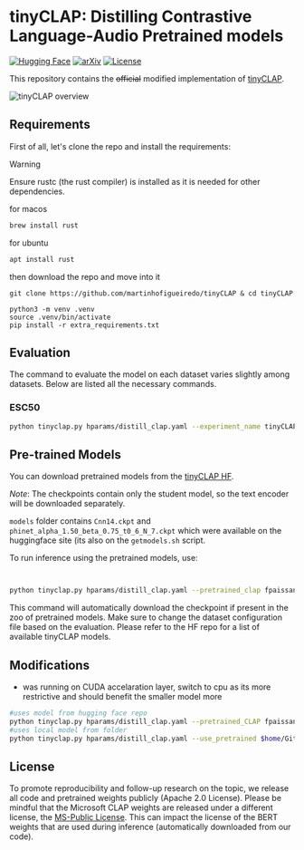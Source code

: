 # tinyCLAP: Distilling Contrastive Language-Audio Pretrained models

[![Hugging Face](https://img.shields.io/badge/%F0%9F%A4%97%20Hugging%20Face-blue)](https://huggingface.co/fpaissan/tinyCLAP) [![arXiv](https://img.shields.io/badge/10.21437%2FInterspeech.2024-red?label=paper-pdf)](https://www.isca-archive.org/interspeech_2024/paissan24_interspeech.pdf) [![License](https://img.shields.io/badge/License-Apache_2.0-blue.svg)](https://github.com/fpaissan/tinyCLAP/blob/main/LICENSE)

This repository contains the ~~official~~ modified implementation of [tinyCLAP](https://www.isca-archive.org/interspeech_2024/paissan24_interspeech.html).

![tinyCLAP overview](https://francescopaissan.it/tinyclapweb/assets/overview.png)

## Requirements

First of all, let's clone the repo and install the requirements:

> [!WARNING]
> Ensure rustc (the rust compiler) is installed as it is needed for other dependencies.

for macos

```zsh
brew install rust
```

for ubuntu

```bash
apt install rust
```

then download the repo and move into it

```setup
git clone https://github.com/martinhofigueiredo/tinyCLAP & cd tinyCLAP

python3 -m venv .venv
source .venv/bin/activate
pip install -r extra_requirements.txt
```

## Evaluation

The command to evaluate the model on each dataset varies slightly among datasets.
Below are listed all the necessary commands.

### ESC50

```bash
python tinyclap.py hparams/distill_clap.yaml --experiment_name tinyCLAP_$MODEL_NAME --zs_eval True --esc_folder $PATH_TO_ESC
```


## Pre-trained Models

You can download pretrained models from the [tinyCLAP HF](https://huggingface.co/fpaissan/tinyCLAP).

_Note_:  The checkpoints contain only the student model, so the text encoder will be downloaded separately.

`models` folder contains `Cnn14.ckpt` and `phinet_alpha_1.50_beta_0.75_t0_6_N_7.ckpt` which were available on the huggingface site (its also on the `getmodels.sh` script.

To run inference using the pretrained models, use:

```bash


python tinyclap.py hparams/distill_clap.yaml --pretrained_clap fpaissan/tinyCLAP/$MODEL_NAME.ckpt --zs_eval True --esc_folder $PATH_TO_ESC

```

This command will automatically download the checkpoint if present in the zoo of pretrained models. Make sure to change the dataset configuration file based on the evaluation.
Please refer to the HF repo for a list of available tinyCLAP models.

## Modifications

- was running on CUDA accelaration layer, switch to cpu as its more restrictive and should benefit the smaller model more

```bash
#uses model from hugging face repo
python tinyclap.py hparams/distill_clap.yaml --pretrained_CLAP fpaissan/tinyCLAP/$MODEL_NAME.ckpt --zs_eval True --esc_folder $HOME/Github/tinyCLAP/datasets/ESC50
#uses local model from folder 
python tinyclap.py hparams/distill_clap.yaml --use_pretrained $home/Github/tinyCLAP/models/$MODEL_NAME.ckpt --zs_eval True --esc_folder $HOME/Github/tinyCLAP/datasets/ESC50
```

## License

To promote reproducibility and follow-up research on the topic, we release all code and pretrained weights publicly (Apache 2.0 License).
Please be mindful that the Microsoft CLAP weights are released under a different license, the [MS-Public License](https://huggingface.co/datasets/choosealicense/licenses/blob/main/markdown/ms-pl.md). This can impact the license of the BERT weights that are used during inference (automatically downloaded from our code).
